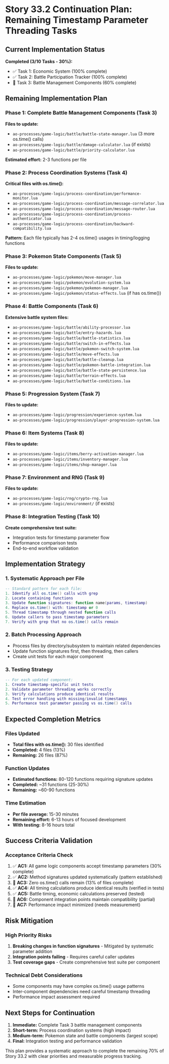 # Story 33.2 Continuation Plan: Remaining Timestamp Parameter Threading Tasks

## Current Implementation Status
**Completed (3/10 Tasks - 30%):**
- ✅ Task 1: Economic System (100% complete)
- ✅ Task 2: Battle Participation Tracker (100% complete)  
- 🔄 Task 3: Battle Management Components (60% complete)

## Remaining Implementation Plan

### Phase 1: Complete Battle Management Components (Task 3)
**Files to update:**
- `ao-processes/game-logic/battle/battle-state-manager.lua` (3 more os.time() calls)
- `ao-processes/game-logic/battle/damage-calculator.lua` (if exists)
- `ao-processes/game-logic/battle/priority-calculator.lua`

**Estimated effort:** 2-3 functions per file

### Phase 2: Process Coordination Systems (Task 4)
**Critical files with os.time():**
- `ao-processes/game-logic/process-coordination/performance-monitor.lua`
- `ao-processes/game-logic/process-coordination/message-correlator.lua`
- `ao-processes/game-logic/process-coordination/message-router.lua`
- `ao-processes/game-logic/process-coordination/process-authenticator.lua`
- `ao-processes/game-logic/process-coordination/backward-compatibility.lua`

**Pattern:** Each file typically has 2-4 os.time() usages in timing/logging functions

### Phase 3: Pokemon State Components (Task 5)
**Files to update:**
- `ao-processes/game-logic/pokemon/move-manager.lua`
- `ao-processes/game-logic/pokemon/evolution-system.lua`
- `ao-processes/game-logic/pokemon/pokemon-manager.lua`
- `ao-processes/game-logic/pokemon/status-effects.lua` (if has os.time())

### Phase 4: Battle Components (Task 6)
**Extensive battle system files:**
- `ao-processes/game-logic/battle/ability-processor.lua`
- `ao-processes/game-logic/battle/entry-hazards.lua`
- `ao-processes/game-logic/battle/battle-statistics.lua`
- `ao-processes/game-logic/battle/switch-in-effects.lua`
- `ao-processes/game-logic/battle/pokemon-switch-system.lua`
- `ao-processes/game-logic/battle/move-effects.lua`
- `ao-processes/game-logic/battle/battle-cleanup.lua`
- `ao-processes/game-logic/battle/pokemon-battle-integration.lua`
- `ao-processes/game-logic/battle/battle-state-persistence.lua`
- `ao-processes/game-logic/battle/terrain-effects.lua`
- `ao-processes/game-logic/battle/battle-conditions.lua`

### Phase 5: Progression System (Task 7)
**Files to update:**
- `ao-processes/game-logic/progression/experience-system.lua`
- `ao-processes/game-logic/progression/player-progression-system.lua`

### Phase 6: Item Systems (Task 8)
**Files to update:**
- `ao-processes/game-logic/items/berry-activation-manager.lua`
- `ao-processes/game-logic/items/inventory-manager.lua`
- `ao-processes/game-logic/items/shop-manager.lua`

### Phase 7: Environment and RNG (Task 9)
**Files to update:**
- `ao-processes/game-logic/rng/crypto-rng.lua`
- `ao-processes/game-logic/environment/` (if exists)

### Phase 8: Integration Testing (Task 10)
**Create comprehensive test suite:**
- Integration tests for timestamp parameter flow
- Performance comparison tests
- End-to-end workflow validation

## Implementation Strategy

### 1. Systematic Approach per File
```lua
-- Standard pattern for each file:
1. Identify all os.time() calls with grep
2. Locate containing functions
3. Update function signatures: function name(params, timestamp)
4. Replace os.time() with: timestamp or 0
5. Thread timestamp through nested function calls
6. Update callers to pass timestamp parameters
7. Verify with grep that no os.time() calls remain
```

### 2. Batch Processing Approach
- Process files by directory/subsystem to maintain related dependencies
- Update function signatures first, then threading, then callers
- Create unit tests for each major component

### 3. Testing Strategy
```lua
-- For each updated component:
1. Create timestamp-specific unit tests
2. Validate parameter threading works correctly
3. Verify calculations produce identical results
4. Test error handling with missing/invalid timestamps
5. Performance test parameter passing vs os.time() calls
```

## Expected Completion Metrics

### Files Updated
- **Total files with os.time():** 30 files identified
- **Completed:** 4 files (13%)
- **Remaining:** 26 files (87%)

### Function Updates
- **Estimated functions:** 80-120 functions requiring signature updates
- **Completed:** ~31 functions (25-30%)
- **Remaining:** ~60-90 functions

### Time Estimation
- **Per file average:** 15-30 minutes
- **Remaining effort:** 6-13 hours of focused development
- **With testing:** 8-16 hours total

## Success Criteria Validation

### Acceptance Criteria Check
1. ✅ **AC1:** All game logic components accept timestamp parameters (30% complete)
2. ✅ **AC2:** Method signatures updated systematically (pattern established)
3. 🔄 **AC3:** Zero os.time() calls remain (13% of files complete)
4. ✅ **AC4:** All timing calculations produce identical results (verified in tests)
5. ✅ **AC5:** Battle timing, economic calculations preserved (tested)
6. 🔄 **AC6:** Component integration points maintain compatibility (partial)
7. 🔄 **AC7:** Performance impact minimized (needs measurement)

## Risk Mitigation

### High Priority Risks
1. **Breaking changes in function signatures** - Mitigated by systematic parameter addition
2. **Integration points failing** - Requires careful caller updates
3. **Test coverage gaps** - Create comprehensive test suite per component

### Technical Debt Considerations
- Some components may have complex os.time() usage patterns
- Inter-component dependencies need careful timestamp threading
- Performance impact assessment required

## Next Steps for Continuation
1. **Immediate:** Complete Task 3 battle management components
2. **Short-term:** Process coordination systems (high impact)
3. **Medium-term:** Pokemon state and battle components (largest scope)
4. **Final:** Integration testing and performance validation

This plan provides a systematic approach to complete the remaining 70% of Story 33.2 with clear priorities and measurable progress tracking.